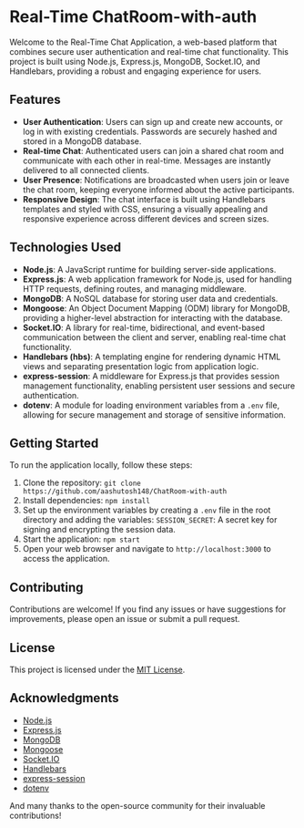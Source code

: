 
# Real-Time ChatRoom-with-auth

Welcome to the Real-Time Chat Application, a web-based platform that combines secure user authentication and real-time chat functionality. This project is built using Node.js, Express.js, MongoDB, Socket.IO, and Handlebars, providing a robust and engaging experience for users.

## Features

- **User Authentication**: Users can sign up and create new accounts, or log in with existing credentials. Passwords are securely hashed and stored in a MongoDB database.
- **Real-time Chat**: Authenticated users can join a shared chat room and communicate with each other in real-time. Messages are instantly delivered to all connected clients.
- **User Presence**: Notifications are broadcasted when users join or leave the chat room, keeping everyone informed about the active participants.
- **Responsive Design**: The chat interface is built using Handlebars templates and styled with CSS, ensuring a visually appealing and responsive experience across different devices and screen sizes.

## Technologies Used

- **Node.js**: A JavaScript runtime for building server-side applications.
- **Express.js**: A web application framework for Node.js, used for handling HTTP requests, defining routes, and managing middleware.
- **MongoDB**: A NoSQL database for storing user data and credentials.
- **Mongoose**: An Object Document Mapping (ODM) library for MongoDB, providing a higher-level abstraction for interacting with the database.
- **Socket.IO**: A library for real-time, bidirectional, and event-based communication between the client and server, enabling real-time chat functionality.
- **Handlebars (hbs)**: A templating engine for rendering dynamic HTML views and separating presentation logic from application logic.
- **express-session**: A middleware for Express.js that provides session management functionality, enabling persistent user sessions and secure authentication.
- **dotenv**: A module for loading environment variables from a `.env` file, allowing for secure management and storage of sensitive information.

## Getting Started

To run the application locally, follow these steps:

1. Clone the repository: `git clone https://github.com/aashutosh148/ChatRoom-with-auth`
2. Install dependencies: `npm install`
3. Set up the environment variables by creating a `.env` file in the root directory and adding the variables: `SESSION_SECRET`: A secret key for signing and encrypting the session data.
1. Start the application: `npm start`
2. Open your web browser and navigate to `http://localhost:3000` to access the application.


## Contributing

Contributions are welcome! If you find any issues or have suggestions for improvements, please open an issue or submit a pull request.

## License

This project is licensed under the [MIT License](LICENSE).

## Acknowledgments

- [Node.js](https://nodejs.org/)
- [Express.js](https://expressjs.com/)
- [MongoDB](https://www.mongodb.com/)
- [Mongoose](https://mongoosejs.com/)
- [Socket.IO](https://socket.io/)
- [Handlebars](https://handlebarsjs.com/)
- [express-session](https://github.com/expressjs/session)
- [dotenv](https://github.com/motdotla/dotenv)

And many thanks to the open-source community for their invaluable contributions!
